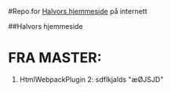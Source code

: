 #Repo for [Halvors hjemmeside](https://ronneseth.no) på internett

##Halvors hjemmeside


# FRA MASTER:
1. HtmlWebpackPlugin
2: sdflkjalds
"æØJSJD"
